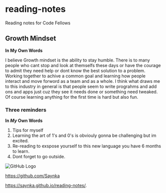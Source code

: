 # reading-notes
Reading notes for Code Fellows

## Growth Mindset
 
 
 **In My Own Words**
 
 I believe Growth mindset is the ability to stay humble. There is to many people who cant stop and look at themselfs these days or have the courage to admit they need help or dont know the best solution to a problem. Working together to achive a common goal and learning how people interact and move forword as a team and as a whole. I think what draws me to this industry in general is that people seem to write prograhms and add ons and apps just cuz they see it needs done or something need tweaked. Of course learning anything for the first time is hard but also fun.
 
### Three reminders 


**In _My_ Own Words**

1. Tips for myself
  1. Learning the art of 1's and 0's is obviouly gonna be challenging but im excited.
  2. Re-reading to exspose yourself to this new language you have 6 months to learn.
  3. Dont forget to go outside. 
  
 
 
 
![GitHub Logo](/images/logo.png)
  
 
 
https://github.com/Saynka

https://saynka.github.io/reading-notes/.
